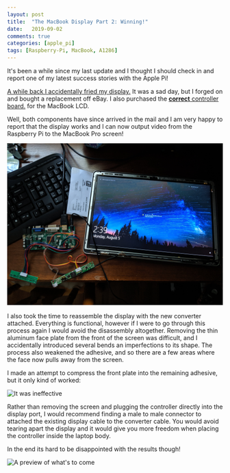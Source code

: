 ```yaml
---
layout: post
title:  "The MacBook Display Part 2: Winning!"
date:   2019-09-02
comments: true
categories: [apple_pi]
tags: [Raspberry-Pi, MacBook, A1286] 
---
```


It's been a while since my last update and I thought I should check in and report one of my latest success stories with the Apple Pi! 

[A while back I accidentally fried my display.](/_posts\2019-08-04-display-failure.md) It was a sad day, but I forged on and bought a replacement off eBay. I also purchased the [**correct** controller board.](https://www.ebay.com/itm/NT68676-HDMI-DVI-VGA-LCD-Controller-Board-for-1680X1050-Panel-LTN154MT07-G01/123585092400?ssPageName=STRK%3AMEBIDX%3AIT&_trksid=p2057872.m2749.l2649) for the MacBook LCD.

Well, both components have since arrived in the mail and I am very happy to report that the display works and I can now output video from the Raspberry Pi to the MacBook Pro screen!

![Woooooo](/assets\images\wooo.jpg)

I also took the time to reassemble the display with the new converter attached. Everything is functional, however if I were to go through this process again I would avoid the disassembly altogether. Removing the thin aluminum face plate from the front of the screen was difficult, and I accidentally introduced several bends an imperfections to its shape. The process also weakened the adhesive, and so there are a few areas where the face now pulls away from the screen.

I made an attempt to compress the front plate into the remaining adhesive, but it only kind of worked:

![It was ineffective](/assets\images\IMG_20190805_160956.jpg)

Rather than removing the screen and plugging the controller directly into the display port, I would recommend finding a male to male connector to attached the existing display cable to the converter cable. You would avoid tearing apart the display and it would give you more freedom when placing the controller inside the laptop body.

In the end its hard to be disappointed with the results though!

![A preview of what's to come](/assets\images\preview.jpg)